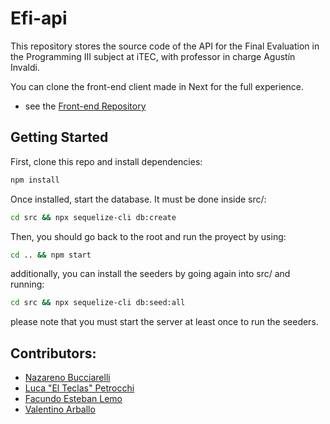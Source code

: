 # Efi-api
This repository stores the source code of the API for the Final Evaluation in the Programming III subject at iTEC, with professor in charge Agustín Invaldi.

You can clone the front-end client made in Next for the full experience.
- see the [Front-end Repository](https://github.com/faculemo/efi-front)


## Getting Started

First, clone this repo and install dependencies:

```bash
npm install
```

Once installed, start the database. It must be done inside src/:
```bash
cd src && npx sequelize-cli db:create
```

Then, you should go back to the root and run the proyect by using:
```bash
cd .. && npm start
```

additionally, you can install the seeders by going again into src/ and running:
```bash
cd src && npx sequelize-cli db:seed:all
```

please note that you must start the server at least once to run the seeders.


## Contributors:
- [Nazareno Bucciarelli](https://github.com/nazabucciarelli)
- [Luca "El Teclas" Petrocchi](https://github.com/LucaPetrocchi)
- [Facundo Esteban Lemo](https://github.com/FacuLemo)
- [Valentino Arballo](https://github.com/valentinoarballo)
